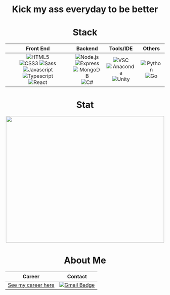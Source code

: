 <div align="center">
 
# Kick my ass everyday to be better

  
 # Stack
|Front End|Backend|Tools/IDE|Others|
|:-------:|:-----:|:-------:|:----:|
|![HTML5](https://img.shields.io/badge/HTML-black?style=flat&logo=HTML5&logoColor=white) <br>![CSS3](https://img.shields.io/badge/CSS-black?style=square&logo=CSS3&logoColor=white) ![Sass](https://img.shields.io/badge/Sass-white?style=square&logo=Sass&logoColor=black)<br>![Javascript](https://img.shields.io/badge/Javascript-black?style=square&logo=Javascript&logoColor=white) ![Typescript](https://img.shields.io/badge/Typescript-white?style=square&logo=Typescript&logoColor=black) <br/> ![React](https://img.shields.io/badge/React-white?style=square&logo=React&logoColor=black) <br/>    |   ![Node.js](https://img.shields.io/badge/Node.js-white?style=square&logo=Javascript&logoColor=black)      <br/> ![Express](https://img.shields.io/badge/Express-white?style=square&logo=Express&logoColor=black) <br/>  ![MongoDB](https://img.shields.io/badge/MongoDB-white?style=square&logo=MongoDB&logoColor=black)      <br/>    ![C#](https://img.shields.io/badge/C%23-white?style=square&logo=C%23&logoColor=black)   <br/>    |![VSC](https://img.shields.io/badge/VScode-black?style=square&logo=VisualStudioCode&logoColor=white)   <br/>      ![Anaconda](https://img.shields.io/badge/Anaconda-black?style=square&logo=Anaconda&logoColor=white)     <br/>     ![Unity](https://img.shields.io/badge/Unity-black?style=square&logo=Unity&logoColor=white)|    ![Python](https://img.shields.io/badge/Python-black?style=square&logo=Python&logoColor=white)    <br/>    ![Go](https://img.shields.io/badge/Go-black?style=square&logo=Go&logoColor=white)


# Stat
<a href="https://wakatime.com"><img src="https://wakatime.com/share/@developerasun/cff13d30-a0b0-4e6a-8f25-0c5bbc743349.png" width=500px height=400px/></a>
  
 # About Me
|Career|Contact|
|:-----:|:------:|
|[See my career here](https://bit.ly/hello_visitor)|[![Gmail Badge](https://img.shields.io/badge/Gmail-F05032?style=flat-square&logo=Gmail&logoColor=white&link=mailto:nellow1102@gmail.com)](mailto:nellow1102@gmail.com)|
  
</div>

  

